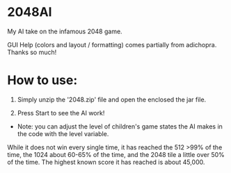 2048AI
======


My AI take on the infamous 2048 game.

GUI Help (colors and layout / formatting) comes partially from adichopra. Thanks so much!


How to use:
===========

1. Simply unzip the '2048.zip' file and open the enclosed the jar file.

2. Press Start to see the AI work!

- Note: you can adjust the level of children's game states the AI makes in the code with the level variable.

While it does not win every single time, it has reached the 512 >99% of the time, the 1024 about 60-65% of the time, and the 2048 tile a little over 50% of the time. The highest known score it has reached is about 45,000.
